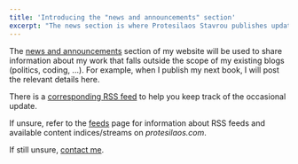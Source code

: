 ```yaml
---
title: 'Introducing the "news and announcements" section'
excerpt: "The news section is where Protesilaos Stavrou publishes updates on his latest work."
---
```

The [news and announcements](https://protesilaos.com/news/) section of my website will be used to share information about my work that falls outside the scope of my existing blogs (politics, coding, ...). For example, when I publish my next book, I will post the relevant details here.

There is a [corresponding RSS feed](/news.xml) to help you keep track of the occasional update.

If unsure, refer to the [feeds](https://protesilaos.com/feeds/) page for information about RSS feeds and available content indices/streams on *protesilaos.com*.

If still unsure, [contact me](https://protesilaos.com/contact/).

